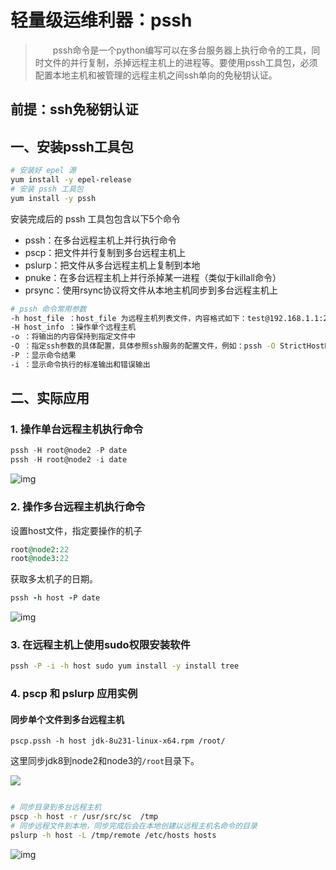 # 轻量级运维利器：pssh

>   pssh命令是一个python编写可以在多台服务器上执行命令的工具，同时文件的并行复制，杀掉远程主机上的进程等。要使用pssh工具包，必须配置本地主机和被管理的远程主机之间ssh单向的免秘钥认证。

## 前提：ssh免秘钥认证

## 一、安装pssh工具包

```bash
# 安装好 epel 源
yum install -y epel-release
# 安装 pssh 工具包
yum install -y pssh  
```

安装完成后的 pssh 工具包包含以下5个命令

- pssh：在多台远程主机上并行执行命令
- pscp：把文件并行复制到多台远程主机上
- pslurp：把文件从多台远程主机上复制到本地
- pnuke：在多台远程主机上并行杀掉某一进程（类似于killall命令）
- prsync：使用rsync协议将文件从本地主机同步到多台远程主机上

```bash
# pssh 命令常用参数
-h host_file ：host_file 为远程主机列表文件，内容格式如下：test@192.168.1.1:2222
-H host_info ：操作单个远程主机
-o ：将输出的内容保持到指定文件中
-O ：指定ssh参数的具体配置，具体参照ssh服务的配置文件，例如：pssh -O StrictHostKeyChecking=no
-P ：显示命令结果
-i ：显示命令执行的标准输出和错误输出
```



## 二、实际应用

### 1. 操作单台远程主机执行命令

```dart
pssh -H root@node2 -P date
pssh -H root@node2 -i date
```

![img](https://upload-images.jianshu.io/upload_images/5083227-3a1d606149d06415.png)



### 2. 操作多台远程主机执行命令

设置host文件，指定要操作的机子

```ruby
root@node2:22
root@node3:22
```

获取多太机子的日期。

```ruby
pssh -h host -P date
```

![img](https://upload-images.jianshu.io/upload_images/5083227-1de1133750ad90b0.png)



### 3. 在远程主机上使用sudo权限安装软件

```bash
pssh -P -i -h host sudo yum install -y install tree
```



### 4. pscp 和 pslurp 应用实例

####  同步单个文件到多台远程主机

```
pscp.pssh -h host jdk-8u231-linux-x64.rpm /root/
```

这里同步jdk8到node2和node3的`/root`目录下。

![](http://image-picgo.test.upcdn.net/img/20191228141750.png)





```bash

# 同步目录到多台远程主机
pscp -h host -r /usr/src/sc  /tmp 
# 同步远程文件到本地，同步完成后会在本地创建以远程主机名命令的目录
pslurp -h host -L /tmp/remote /etc/hosts hosts
```

![img](https://upload-images.jianshu.io/upload_images/5083227-185012b9e99fc2ff.png)

